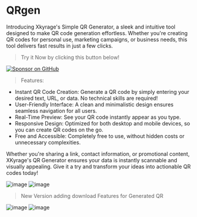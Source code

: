 # QRgen
Introducing Xkyrage's Simple QR Generator, a sleek and intuitive tool designed to make QR code generation effortless. Whether you're creating QR codes for personal use, marketing campaigns, or business needs, this tool delivers fast results in just a few clicks.

> Try it Now by clicking this button below!

[![Sponsor on GitHub](https://dabuttonfactory.com/button.png?t=QRgen&f=Calibri-Bold&ts=28&tc=fff&hp=45&vp=20&w=1000&h=50&c=11&bgt=unicolored&bgc=33c0c0)](https://xkyrage.github.io/QRgen/)

> Features:
- Instant QR Code Creation: Generate a QR code by simply entering your desired text, URL, or data. No technical skills are required!
- User-Friendly Interface: A clean and minimalistic design ensures seamless navigation for all users.
- Real-Time Preview: See your QR code instantly appear as you type.
- Responsive Design: Optimized for both desktop and mobile devices, so you can create QR codes on the go.
- Free and Accessible: Completely free to use, without hidden costs or unnecessary complexities.

Whether you're sharing a link, contact information, or promotional content, XKyrage's QR Generator ensures your data is instantly scannable and visually appealing. Give it a try and transform your ideas into actionable QR codes today!

![image](https://github.com/user-attachments/assets/a666ca49-9cd2-4cb4-ab5d-0cef319b8d08)
![image](https://github.com/user-attachments/assets/b158de90-3d6d-40b8-9c69-c6fdec12bc30)

> New Version adding download Features for Generated QR

![image](https://github.com/user-attachments/assets/da4b3d5c-ee4a-4f7c-98a1-b9e79c3b6e3d)
![image](https://github.com/user-attachments/assets/1d6070a9-a106-43c3-8f52-ef8ec4ed9869)
